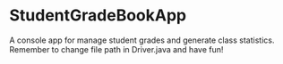 # StudentGradeBookApp
A console app for manage student grades and generate class statistics.
Remember to change file path in Driver.java and have fun!
